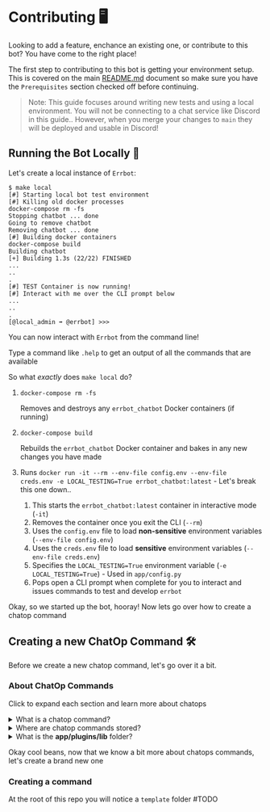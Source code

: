 # Contributing 🖥️

Looking to add a feature, enchance an existing one, or contribute to this bot? You have come to the right place!

The first step to contributing to this bot is getting your environment setup. This is covered on the main [README.md](README.md) document so make sure you have the `Prerequisites` section checked off before continuing.

> Note: This guide focuses around writing new tests and using a local environment. You will not be connecting to a chat service like Discord in this guide.. However, when you merge your changes to `main` they will be deployed and usable in Discord!

## Running the Bot Locally 🤖

Let's create a local instance of `Errbot`:

```console
$ make local
[#] Starting local bot test environment
[#] Killing old docker processes
docker-compose rm -fs
Stopping chatbot ... done
Going to remove chatbot
Removing chatbot ... done
[#] Building docker containers
docker-compose build
Building chatbot
[+] Building 1.3s (22/22) FINISHED
...
..
.
[#] TEST Container is now running!
[#] Interact with me over the CLI prompt below
...
..
.
[@local_admin ➡ @errbot] >>>
```

You can now interact with `Errbot` from the command line!

Type a command like `.help` to get an output of all the commands that are available

So what *exactly* does `make local` do?

1. `docker-compose rm -fs`

    Removes and destroys any `errbot_chatbot` Docker containers (if running)

1. `docker-compose build`

    Rebuilds the `errbot_chatbot` Docker container and bakes in any new changes you have made

1. Runs `docker run -it --rm --env-file config.env --env-file creds.env -e LOCAL_TESTING=True errbot_chatbot:latest` - Let's break this one down..

    1. This starts the `errbot_chatbot:latest` container in interactive mode (`-it`)
    1. Removes the container once you exit the CLI (`--rm`)
    1. Uses the `config.env` file to load **non-sensitive** environment variables (`--env-file config.env`)
    1. Uses the `creds.env` file to load **sensitive** environment variables (`--env-file creds.env`)
    1. Specifies the `LOCAL_TESTING=True` environment variable (`-e LOCAL_TESTING=True`) - Used in `app/config.py`
    1. Pops open a CLI prompt when complete for you to interact and issues commands to test and develop `errbot`

Okay, so we started up the bot, hooray! Now lets go over how to create a chatop command

## Creating a new ChatOp Command 🛠️

Before we create a new chatop command, let's go over it a bit.

### About ChatOp Commands

Click to expand each section and learn more about chatops

<details>

<summary>What is a chatop command?</summary>

`.help`, `.uptime`, `.whoami`, `.example` are all examples of chatop commands

The first three commands listed above (`.help`, `.uptime`, `.whoami`) are **builtin** commands. This means that they come with the [errbot](https://github.com/errbotio/errbot) framework.

The last command listed above (`.example`) is a **plugin** command. This means that it is a chatop command which *we* created for our own use! This guide will focus on **plugins** which are chatops commands that we write and bake into our chatbot

</details>

<details>

<summary>Where are chatop commands stored?</summary>

They are stored in the `app/plugins` folder. Each chatop command is then stored in its own subfolder:

`app/plugins/example`

</details>

<details>

<summary>What is the <b>app/plugins/lib</b> folder?</summary>

Good thing you asked! This is a special folder for storing shared/common libraries between chatop commands.

For example, let's say you had two chatop functions `.send cat meme` and `.send dog meme`. People were spamming memes too fast so you needed to rate limit both commands. You could add a shared `rate_limit_memes()` function in `app/plugins/lib/common` and then import that function into both your **cat** and **dog** chatops. Check out the `app/plugins/lib` folder to see examples in action

</details>

Okay cool beans, now that we know a bit more about chatops commands, let's create a brand new one

### Creating a command

At the root of this repo you will notice a `template` folder #TODO